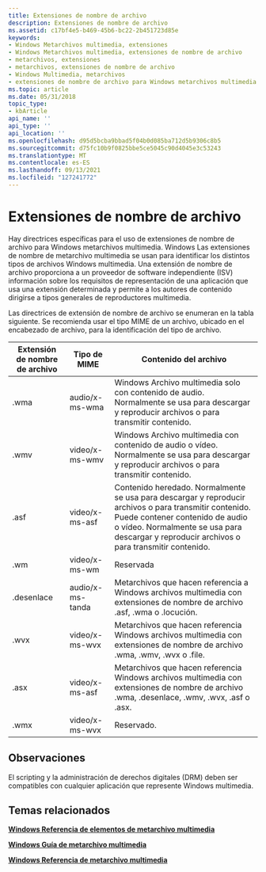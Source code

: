 ```yaml
---
title: Extensiones de nombre de archivo
description: Extensiones de nombre de archivo
ms.assetid: c17bf4e5-b469-45b6-bc22-2b451723d85e
keywords:
- Windows Metarchivos multimedia, extensiones
- Windows Metarchivos multimedia, extensiones de nombre de archivo
- metarchivos, extensiones
- metarchivos, extensiones de nombre de archivo
- Windows Multimedia, metarchivos
- extensiones de nombre de archivo para Windows metarchivos multimedia
ms.topic: article
ms.date: 05/31/2018
topic_type:
- kbArticle
api_name: ''
api_type: ''
api_location: ''
ms.openlocfilehash: d95d5bcba9bbad5f04b0d085ba712d5b9306c8b5
ms.sourcegitcommit: d75fc10b9f0825bbe5ce5045c90d4045e3c53243
ms.translationtype: MT
ms.contentlocale: es-ES
ms.lasthandoff: 09/13/2021
ms.locfileid: "127241772"
---
```

# <a name="file-name-extensions"></a>Extensiones de nombre de archivo

Hay directrices específicas para el uso de extensiones de nombre de archivo para Windows metarchivos multimedia. Windows Las extensiones de nombre de metarchivo multimedia se usan para identificar los distintos tipos de archivos Windows multimedia. Una extensión de nombre de archivo proporciona a un proveedor de software independiente (ISV) información sobre los requisitos de representación de una aplicación que usa una extensión determinada y permite a los autores de contenido dirigirse a tipos generales de reproductores multimedia.

Las directrices de extensión de nombre de archivo se enumeran en la tabla siguiente. Se recomienda usar el tipo MIME de un archivo, ubicado en el encabezado de archivo, para la identificación del tipo de archivo.



| Extensión de nombre de archivo | Tipo de MIME      | Contenido del archivo                                                                                                                                                                            |
|---------------------|----------------|-----------------------------------------------------------------------------------------------------------------------------------------------------------------------------------------|
| .wma                | audio/x-ms-wma | Windows Archivo multimedia solo con contenido de audio. Normalmente se usa para descargar y reproducir archivos o para transmitir contenido.                                                                             |
| .wmv                | video/x-ms-wmv | Windows Archivo multimedia con contenido de audio o vídeo. Normalmente se usa para descargar y reproducir archivos o para transmitir contenido.                                                                     |
| .asf                | video/x-ms-asf | Contenido heredado. Normalmente se usa para descargar y reproducir archivos o para transmitir contenido. Puede contener contenido de audio o vídeo. Normalmente se usa para descargar y reproducir archivos o para transmitir contenido. |
| .wm                 | video/x-ms-wm  | Reservada                                                                                                                                                                                |
| .desenlace                | audio/x-ms-tanda | Metarchivos que hacen referencia a Windows archivos multimedia con extensiones de nombre de archivo .asf, .wma o .locución.                                                                                             |
| .wvx                | video/x-ms-wvx | Metarchivos que hacen referencia Windows archivos multimedia con extensiones de nombre de archivo .wma, .wmv, .wvx o .file.                                                                                       |
| .asx                | video/x-ms-asf | Metarchivos que hacen referencia Windows archivos multimedia con extensiones de nombre de archivo .wma, .desenlace, .wmv, .wvx, .asf o .asx.                                                                           |
| .wmx                | video/x-ms-wvx | Reservado.                                                                                                                                                                               |



 

## <a name="remarks"></a>Observaciones

El scripting y la administración de derechos digitales (DRM) deben ser compatibles con cualquier aplicación que represente Windows multimedia.

## <a name="related-topics"></a>Temas relacionados

<dl> <dt>

[**Windows Referencia de elementos de metarchivo multimedia**](windows-media-metafile-elements-reference.md)
</dt> <dt>

[**Windows Guía de metarchivo multimedia**](windows-media-metafile-guide.md)
</dt> <dt>

[**Windows Referencia de metarchivo multimedia**](windows-media-metafile-reference.md)
</dt> </dl>

 

 




